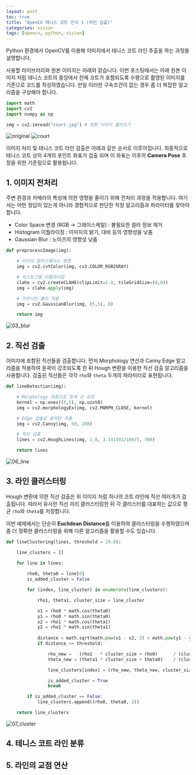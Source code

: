 ```yaml
---
layout: post
toc: true
title: "OpenCV 테니스 코트 인식 1 (라인 검출)"
categories: vision
tags: [opencv, python, vision]
---
```



Python 환경에서 OpenCV를 이용해 이미지에서 테니스 코트 라인 추출을 하는 과정을 설명합니다.

사용할 라이브러리와 원본 이미지는 아래와 같습니다. 이번 포스팅에서는 아래 원본 이미지 처럼 테니스 코트의 중앙에서 전체 코트가 포함되도록 수평으로 촬영된 이미지를 기준으로 코드를 작성하였습니다. 만일 이러한 구속조건이 없는 경우 좀 더 복잡한 알고리즘을 구상해야 합니다.

``` python
import math
import cv2
import numpy as np

img = cv2.imread("court.jpg") # 원본 이미지 불러오기
```
![original](https://user-images.githubusercontent.com/7419790/95008179-80a03500-0652-11eb-9e57-630777873222.jpg)
![court](https://user-images.githubusercontent.com/7419790/95008759-bf84b980-0657-11eb-9606-f97636f6c73a.jpg)

이미지 처리 및 테니스 코트 라인 검출은 아래과 같은 순서로 이루어집니다. 최종적으로 테니스 코트 상의 4개의 포인트 좌표가 검출 되며 이 좌표는 이후의 **Camera Pose** 추정을 위한 기준점으로 활용됩니다.


## 1. 이미지 전처리

주변 환경과 카메라의 특성에 의한 영향을 줄이기 위해 전처리 과정을 적용합니다. 여기서는 어떤 정답이 있는게 아니라 경험적으로 판단한 적정 알고리즘과 파라미터를 찾아야 합니다.

- Color Space 변경 (RGB → 그레이스케일) : 불필요한 컬러 정보 제거
- Histogram 이퀄라이징 : 이미지의 밝기, 대비 등의 영향성을 낮춤
- Gaussian Blur : 노이즈의 영향성 낮춤

``` python
def preprocessImage(img):

    # 이미지 컬러스페이스 변환
    img = cv2.cvtColor(img, cv2.COLOR_RGB2GRAY)

    # 히스토그램 이퀄라이징
    clahe = cv2.createCLAHE(clipLimit=2.0, tileGridSize=(8,8))
    img = clahe.apply(img)

    # 가우시안 블러 적용
    img = cv2.GaussianBlur(img, (5,5), 0)

    return img
```
![03_blur](https://user-images.githubusercontent.com/7419790/95008200-b0e7d380-0652-11eb-8444-66514f1b459a.jpg)



## 2. 직선 검출
이미지에 포함된 직선들을 검출합니다. 먼저 Morphology 연산과 Canny Edge 알고리즘을 적용하여 윤곽이 강조되도록 한 뒤 Hough 변환을 이용한 직선 검출 알고리즘을 사용합니다. 검출된 직선들은 각각 `rho`와 `theta` 두개의 파라미터로 표현됩니다.
``` python
def lineDetection(img):

    # Morphology 적용으로 흰색 선 강조
    kernel = np.ones((5,5), np.uint8)
    img = cv2.morphologyEx(img, cv2.MORPH_CLOSE, kernel)

    # Edge 검출로 윤곽만 추출
    img = cv2.Canny(img, 50, 200)

    # 직선 검출
    lines = cv2.HoughLines(img, 1.0, 3.141592/180/5, 300)

    return lines
```
![06_line](https://user-images.githubusercontent.com/7419790/95008221-dbd22780-0652-11eb-9cf5-c7a43bd84c44.jpg)


## 3. 라인 클러스터링
Hough 변환에 의한 직선 검출은 위 이미지 처럼 하나의 코트 라인에 직선 여러개가 검출됩니다. 따라서 유사한 직선 끼리 클러스터링한 뒤 각 클러스터를 대표하는 값으로 평균 `rho`와 `theta`를 저장합니다.

이번 예제에서는 단순히 **Euclidean Distance**를 이용하여 클러스터링을 수행하였으며 좀 더 정확한 클러스터링을 위해 다른 알고리즘을 활용할 수도 있습니다.

``` python
def lineClustering(lines, threshold = 20.0):

    line_clusters = []

    for line in lines:
        
        rho0, theta0 = line[0]
        is_added_cluster = False

        for (index, line_cluster) in enumerate(line_clusters):

            rho1, theta1, cluster_size = line_cluster

            x1 = rho0 * math.cos(theta0)
            y1 = rho0 * math.sin(theta0)
            x2 = rho1 * math.cos(theta1)
            y2 = rho1 * math.sin(theta1)
            
            distance = math.sqrt(math.pow(x1 - x2, 2) + math.pow(y1 - y2, 2))
            if distance <= threshold:

                rho_new =   (rho1   * cluster_size + rho0)      / (cluster_size + 1)
                theta_new = (theta1 * cluster_size + theta0)    / (cluster_size + 1)

                line_clusters[index] = (rho_new, theta_new, cluster_size + 1)

                is_added_cluster = True
                break

        if is_added_cluster == False:
            line_clusters.append((rho0, theta0, 1))

    return line_clusters
```
![07_cluster](https://user-images.githubusercontent.com/7419790/95008232-fc9a7d00-0652-11eb-83cc-ce87021a9435.jpg)


## 4. 테니스 코트 라인 분류



## 5. 라인의 교점 연산



